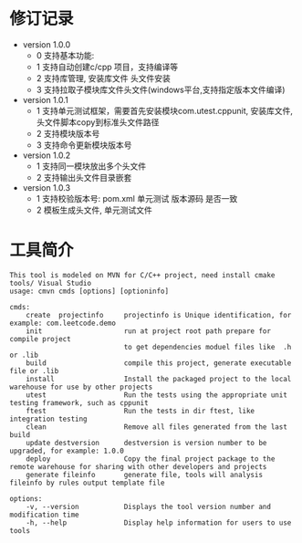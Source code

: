 # 修订记录

- version 1.0.0
    - 0 支持基本功能:
    - 1 支持自动创建c/cpp 项目，支持编译等
    - 2 支持库管理, 安装库文件 头文件安装
    - 3 支持拉取子模块库文件头文件(windows平台,支持指定版本文件编译)
- version 1.0.1
    - 1 支持单元测试框架，需要首先安装模块com.utest.cppunit, 安装库文件,头文件脚本copy到标准头文件路径
    - 2 支持模块版本号
    - 3 支持命令更新模块版本号
- version 1.0.2
    - 1 支持同一模块放出多个头文件
    - 2 支持输出头文件目录嵌套
- version 1.0.3
    - 1  支持校验版本号: pom.xml  单元测试  版本源码 是否一致
    - 2  模板生成头文件, 单元测试文件

# 工具简介

```
This tool is modeled on MVN for C/C++ project, need install cmake tools/ Visual Studio
usage: cmvn cmds [options] [optioninfo] 

cmds:
    create  projectinfo     projectinfo is Unique identification, for example: com.leetcode.demo
    init                    run at project root path prepare for compile project 
                            to get dependencies moduel files like  .h or .lib
    build                   compile this project, generate executable file or .lib 
    install                 Install the packaged project to the local warehouse for use by other projects
    utest                   Run the tests using the appropriate unit testing framework, such as cppunit
    ftest                   Run the tests in dir ftest, like integration testing
    clean                   Remove all files generated from the last build
    update destversion      destversion is version number to be upgraded, for example: 1.0.0
    deploy                  Copy the final project package to the remote warehouse for sharing with other developers and projects
    generate fileinfo       generate file, tools will analysis fileinfo by rules output template file

options:
    -v, --version           Displays the tool version number and modification time
    -h, --help              Display help information for users to use tools



```
